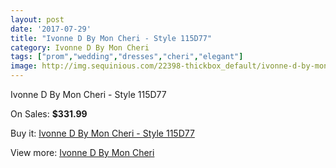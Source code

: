 ```yaml
---
layout: post
date: '2017-07-29'
title: "Ivonne D By Mon Cheri - Style 115D77"
category: Ivonne D By Mon Cheri
tags: ["prom","wedding","dresses","cheri","elegant"]
image: http://img.sequinious.com/22398-thickbox_default/ivonne-d-by-mon-cheri-style-115d77.jpg
---
```

Ivonne D By Mon Cheri - Style 115D77

On Sales: **$331.99**
<a href="https://www.sequinious.com/ivonne-d-by-mon-cheri/9940-ivonne-d-by-mon-cheri-style-115d77.html"><amp-img layout="responsive" width="600" height="600" src="//img.sequinious.com/22398-thickbox_default/ivonne-d-by-mon-cheri-style-115d77.jpg" alt="Ivonne D By Mon Cheri - Style 115D77 0" /></a>
<a href="https://www.sequinious.com/ivonne-d-by-mon-cheri/9940-ivonne-d-by-mon-cheri-style-115d77.html"><amp-img layout="responsive" width="600" height="600" src="//img.sequinious.com/22401-thickbox_default/ivonne-d-by-mon-cheri-style-115d77.jpg" alt="Ivonne D By Mon Cheri - Style 115D77 1" /></a>
<a href="https://www.sequinious.com/ivonne-d-by-mon-cheri/9940-ivonne-d-by-mon-cheri-style-115d77.html"><amp-img layout="responsive" width="600" height="600" src="//img.sequinious.com/22400-thickbox_default/ivonne-d-by-mon-cheri-style-115d77.jpg" alt="Ivonne D By Mon Cheri - Style 115D77 2" /></a>
<a href="https://www.sequinious.com/ivonne-d-by-mon-cheri/9940-ivonne-d-by-mon-cheri-style-115d77.html"><amp-img layout="responsive" width="600" height="600" src="//img.sequinious.com/22399-thickbox_default/ivonne-d-by-mon-cheri-style-115d77.jpg" alt="Ivonne D By Mon Cheri - Style 115D77 3" /></a>

Buy it: [Ivonne D By Mon Cheri - Style 115D77](https://www.sequinious.com/ivonne-d-by-mon-cheri/9940-ivonne-d-by-mon-cheri-style-115d77.html "Ivonne D By Mon Cheri - Style 115D77")

View more: [Ivonne D By Mon Cheri](https://www.sequinious.com/58-ivonne-d-by-mon-cheri "Ivonne D By Mon Cheri")